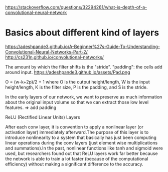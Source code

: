 https://stackoverflow.com/questions/32294261/what-is-depth-of-a-convolutional-neural-network

# Basics about different kind of layers
https://adeshpande3.github.io/A-Beginner%27s-Guide-To-Understanding-Convolutional-Neural-Networks-Part-2/
http://cs231n.github.io/convolutional-networks/

The amount by which the filter shifts is the "stride".
"padding": the cells add around input.
https://adeshpande3.github.io/assets/Pad.png

O = (w-k+2p)/2 + 1
where O is the output height/length, W is the input height/length, K is the filter size, P is the padding, and S is the stride.

In the early layers of our network, we want to preserve as much information about the original input volume so that we can extract those low level features.  => add padding


ReLU (Rectified Linear Units) Layers

After each conv layer, it is convention to apply a nonlinear layer (or activation layer) immediately afterward.The purpose of this layer is to introduce nonlinearity to a system that basically has just been computing linear operations during the conv layers (just element wise multiplications and summations).In the past, nonlinear functions like tanh and sigmoid were used, but researchers found out that ReLU layers work far better because the network is able to train a lot faster (because of the computational efficiency) without making a significant difference to the accuracy.
